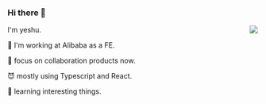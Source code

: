 ### Hi there 👋

<img align="right" src="https://github-readme-stats.vercel.app/api?username=xdlrt&show_icons=true&icon_color=CE1D2D&text_color=718096&bg_color=ffffff&hide_title=true" />

<!--
**xdlrt/xdlrt** is a ✨ _special_ ✨ repository because its `README.md` (this file) appears on your GitHub profile.

Here are some ideas to get you started:

- 🔭 I’m currently working on ...
- 🌱 I’m currently learning ...
- 👯 I’m looking to collaborate on ...
- 🤔 I’m looking for help with ...
- 💬 Ask me about ...
- 📫 How to reach me: ...
- 😄 Pronouns: ...
- ⚡ Fun fact: ...
-->
I'm yeshu.

:star2: I'm working at Alibaba as a FE.

:sunrise: focus on collaboration products now.

:smiling_imp: mostly using Typescript and React.

:rice: learning interesting things.
